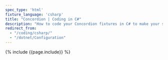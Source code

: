 ```yaml
---
spec_type: 'html'
fixture_language: 'csharp'
title: "Concordion | Coding in C#"
description: "How to code your Concordion fixtures in C# to make your specifications executable and automate the validation of the examples. By running the executable specifications, they create documentation. If validated frequently, they become living documentation."
redirect_from: 
  - "/coding/csharp/"
  - "/dotnet/Configuration"
---
```


{% include {{page.include}} %}
